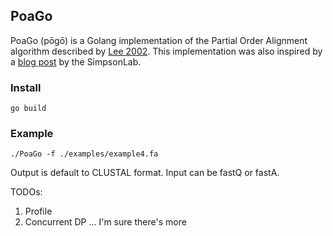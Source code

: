 ## PoaGo

PoaGo (pōgō) is a Golang implementation of the Partial Order Alignment algorithm described by [Lee 2002](http://bioinformatics.oxfordjournals.org/content/18/3/452.short). This implementation was also inspired by a [blog post](http://simpsonlab.github.io/2015/05/01/understanding-poa/) by the SimpsonLab. 

### Install
```
go build
```

### Example
```
./PoaGo -f ./examples/example4.fa
```

Output is default to CLUSTAL format. Input can be fastQ or fastA. 

TODOs:
1. Profile
2. Concurrent DP
... I'm sure there's more
